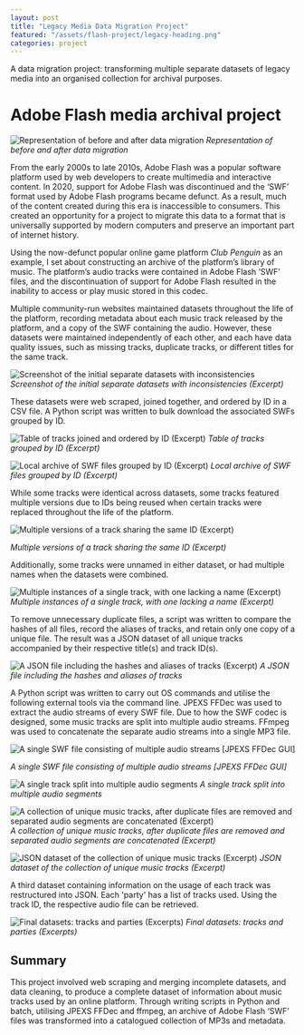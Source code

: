 ```yaml
---
layout: post
title: "Legacy Media Data Migration Project"
featured: "/assets/flash-project/legacy-heading.png"
categories: project
---
```


A data migration project: transforming multiple separate datasets of legacy media into an organised collection for archival purposes.

# Adobe Flash media archival project

![Representation of before and after data migration](/assets/flash-project/legacy-heading.png)
_Representation of before and after data migration_

From the early 2000s to late 2010s, Adobe Flash was a popular software platform used by web developers to create multimedia and interactive content. In 2020, support for Adobe Flash was discontinued and the ‘SWF’ format used by Adobe Flash programs became defunct. As a result, much of the content created during this era is inaccessible to consumers. This created an opportunity for a project to migrate this data to a format that is universally supported by modern computers and preserve an important part of internet history.

Using the now-defunct popular online game platform _Club Penguin_ as an example, I set about constructing an archive of the platform’s library of music. The platform’s audio tracks were contained in Adobe Flash ‘SWF’ files, and the discontinuation of support for Adobe Flash resulted in the inability to access or play music stored in this codec.

Multiple community-run websites maintained datasets throughout the life of the platform, recording metadata about each music track released by the platform, and a copy of the SWF containing the audio. However, these datasets were maintained independently of each other, and each have data quality issues, such as missing tracks, duplicate tracks, or different titles for the same track.

![Screenshot of the initial separate datasets with inconsistencies](/assets/flash-project/01-initial-separate-datasets.png)
_Screenshot of the initial separate datasets with inconsistencies (Excerpt)_

These datasets were web scraped, joined together, and ordered by ID in a CSV file. A Python script was written to bulk download the associated SWFs grouped by ID.

![Table of tracks joined and ordered by ID (Excerpt)](/assets/flash-project/02-compiled-data-set-with-links.png)
_Table of tracks grouped by ID (Excerpt)_

![Local archive of SWF files grouped by ID (Excerpt)](/assets/flash-project/03a-downloaded-swfs.png)
_Local archive of SWF files grouped by ID (Excerpt)_

While some tracks were identical across datasets, some tracks featured multiple versions due to IDs being reused when certain tracks were replaced throughout the life of the platform.

![Multiple versions of a track sharing the same ID (Excerpt)](/assets/flash-project/03c-downloaded-swfs-and-organised-swfs-based-on-cp-id.png)

_Multiple versions of a track sharing the same ID (Excerpt)_

Additionally, some tracks were unnamed in either dataset, or had multiple names when the datasets were combined.

![Multiple instances of a single track, with one lacking a name (Excerpt)](/assets/flash-project/03b-downloaded-swfs-and-organised-swfs-based-on-cp-id.png)
_Multiple instances of a single track, with one lacking a name (Excerpt)_

To remove unnecessary duplicate files, a script was written to compare the hashes of all files, record the aliases of tracks, and retain only one copy of a unique file. The result was a JSON dataset of all unique tracks accompanied by their respective title(s) and track ID(s).

![A JSON file including the hashes and aliases of tracks (Excerpt)](/assets/flash-project/04a-remove-duplicates-by-checking-hash.png)
_A JSON file including the hashes and aliases of tracks_

A Python script was written to carry out OS commands and utilise the following external tools via the command line. JPEXS FFDec was used to extract the audio streams of every SWF file. Due to how the SWF codec is designed, some music tracks are split into multiple audio streams. FFmpeg was used to concatenate the separate audio streams into a single MP3 file.

![A single SWF file consisting of multiple audio streams [JPEXS FFDec GUI] ](/assets/flash-project/05a-extract-mp3s-from-swfs.png)

_A single SWF file consisting of multiple audio streams [JPEXS FFDec GUI]_

![A single track split into multiple audio segments ](/assets/flash-project/05b-separate-mp3-tracks-each.png)
_A single track split into multiple audio segments_

![A collection of unique music tracks, after duplicate files are removed and separated audio segments are concatenated (Excerpt)](/assets/flash-project/06-removed-duplicate-mp3s.png)
_A collection of unique music tracks, after duplicate files are removed and separated audio segments are concatenated (Excerpt)_

![JSON dataset of the collection of unique music tracks (Excerpt)](/assets/flash-project/07-matched-with-original-cp-ids.png)
_JSON dataset of the collection of unique music tracks (Excerpt)_

A third dataset containing information on the usage of each track was restructured into JSON.
Each 'party' has a list of tracks used. Using the track ID, the respective audio file can be retrieved.

![Final datasets: tracks and parties (Excerpts)](/assets/flash-project/tracks_parties.webp)
_Final datasets: tracks and parties (Excerpts)_

## Summary

This project involved web scraping and merging incomplete datasets, and data cleaning, to produce a complete dataset of information about music tracks used by an online platform. Through writing scripts in Python and batch, utilising JPEXS FFDec and ffmpeg, an archive of Adobe Flash ‘SWF’ files was transformed into a catalogued collection of MP3s and metadata.
